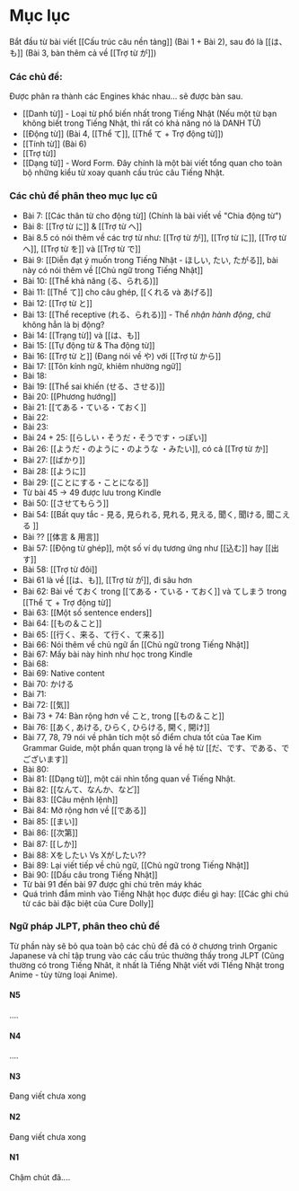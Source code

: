 # Mục lục

Bắt đầu từ bài viết [[Cấu trúc câu nền tảng]] (Bài 1 + Bài 2), sau đó là [[は、も]] (Bài 3, bàn thêm cả về [[Trợ từ が]])
### Các chủ đề:
Được phân ra thành các Engines khác nhau... sẽ được bàn sau.

- [[Danh từ]] - Loại từ phổ biến nhất trong Tiếng Nhật (Nếu một từ bạn không biết trong Tiếng Nhật, thì rất có khả năng nó là DANH TỪ)
- [[Động từ]] (Bài 4, [[Thể て]], [[Thể て + Trợ động từ]])
- [[Tính từ]] (Bài 6)
- [[Trợ từ]]
- [[Dạng từ]] - Word Form. Đây chính là một bài viết tổng quan cho toàn bộ những kiểu từ xoay quanh cấu trúc câu Tiếng Nhật.
### Các chủ đề phân theo mục lục cũ
- Bài 7: [[Các thân từ cho động từ]] (Chính là bài viết về "Chia động từ")
- Bài 8: [[Trợ từ に]] & [[Trợ từ へ]]
- Bài 8.5 có nói thêm về các trợ từ như: [[Trợ từ が]], [[Trợ từ に]], [[Trợ từ へ]], [[Trợ từ を]] và [[Trợ từ で]]
- Bài 9: [[Diễn đạt ý muốn trong Tiếng Nhật - ほしい, たい, たがる]], bài này có nói thêm về [[Chủ ngữ trong Tiếng Nhật]]
- Bài 10: [[Thể khả năng (る、られる)]]
- Bài 11: [[Thể て]] cho câu ghép, [[くれる và あげる]]
- Bài 12: [[Trợ từ と]]
- Bài 13: [[Thể receptive (れる、られる)]] - Thể *nhận hành động*, chứ không hẳn là bị động?
- Bài 14: [[Trạng từ]] và [[は、も]]
- Bài 15: [[Tự động từ & Tha động từ]]
- Bài 16: [[Trợ từ と]] (Đang nói về や) với [[Trợ từ から]]
- Bài 17: [[Tôn kính ngữ, khiêm nhường ngữ]]
- Bài 18: 
- Bài 19: [[Thể sai khiến (せる、させる)]]
- Bài 20: [[Phương hướng]]
- Bài 21: [[てある・ている・ておく]]
- Bài 22:
- Bài 23:
- Bài 24 + 25: [[らしい・そうだ・そうです・っぽい]]
- Bài 26: [[ようだ・のように・のような ・みたい]], có cả [[Trợ từ か]]
- Bài 27: [[ばかり]]
- Bài 28: [[ように]]
- Bài 29: [[ことにする・ことになる]]
- Từ bài 45 -> 49 được lưu trong Kindle
- Bài 50: [[させてもらう]]
- Bài 54: [[Bất quy tắc - 見る, 見られる, 見れる, 見える, 聞く, 聞ける, 聞こえる ]]
- Bài ?? [[体言 & 用言]]
- Bài 57: [[Động từ ghép]], một số ví dụ tương ứng như [[込む]] hay [[出す]]
- Bài 58: [[Trợ từ đôi]]
- Bài 61 là về [[は、も]], [[Trợ từ が]], đi sâu hơn
- Bài 62:  Bài về ておく trong [[てある・ている・ておく]] và てしまう trong [[Thể て + Trợ động từ]]
- Bài 63: [[Một số sentence enders]]
- Bài 64: [[もの＆こと]]
- Bài 65: [[行く、来る、て行く、て来る]]
- Bài 66: Nói thêm về chủ ngữ ẩn [[Chủ ngữ trong Tiếng Nhật]]
- Bài 67: Mấy bài này hình như học trong Kindle
- Bài 68: 
- Bài 69: Native content
- Bài 70: かける
- Bài 71:
- Bài 72: [[気]]
- Bài 73 + 74: Bàn rộng hơn về こと, trong [[もの＆こと]]
- Bài 76: [[あく, あける, ひらく, ひらける, 開く, 開け]]
- Bài 77, 78, 79 nói về phân tích một số điểm chưa tốt của Tae Kim Grammar Guide, một phần quan trọng là về hệ từ [[だ、です、である、でございます]]
- Bài 80: 
- Bài 81: [[Dạng từ]], một cái nhìn tổng quan về Tiếng Nhật.
- Bài 82: [[なんて、なんか、など]]
- Bài 83: [[Câu mệnh lệnh]]
- Bài 84: Mở rộng hơn về [[である]]
- Bài 85: [[まい]]
- Bài 86: [[次第]]
- Bài 87: [[しか]]
- Bài 88: Xをしたい Vs Xがしたい??
- Bài 89: Lại viết tiếp về chủ ngữ, [[Chủ ngữ trong Tiếng Nhật]]
- Bài 90: [[Dấu câu trong Tiếng Nhật]]
- Từ bài 91 đến bài 97 được ghi chú trên máy khác
- Quá trình đắm mình vào Tiếng Nhật học được điều gì hay: [[Các ghi chú từ các bài đặc biệt của Cure Dolly]]
### Ngữ pháp JLPT, phân theo chủ đề
Từ phần này sẽ bỏ qua toàn bộ các chủ đề đã có ở chương trình Organic Japanese và chỉ tập trung vào các cấu trúc thường thấy trong JLPT (Cũng thường có trong Tiếng Nhât, ít nhất là Tiếng Nhật viết với TIếng Nhật trong Anime - tùy từng loại Anime).

#### N5
....
#### N4
....

#### N3
Đang viết chưa xong

#### N2
Đang viết chưa xong

#### N1
Chậm chút đã....
